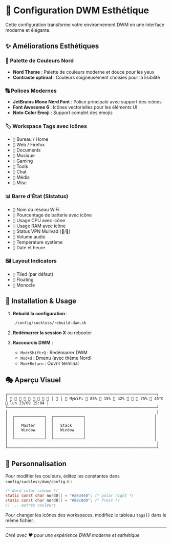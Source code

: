 # 🎨 Configuration DWM Esthétique

Cette configuration transforme votre environnement DWM en une interface moderne et élégante.

## ✨ Améliorations Esthétiques

### 🎨 Palette de Couleurs Nord
- **Nord Theme** : Palette de couleurs moderne et douce pour les yeux
- **Contraste optimal** : Couleurs soigneusement choisies pour la lisibilité

### 🔠 Polices Modernes
- **JetBrains Mono Nerd Font** : Police principale avec support des icônes
- **Font Awesome 6** : Icônes vectorielles pour les éléments UI
- **Noto Color Emoji** : Support complet des émojis

### 🏷️ Workspace Tags avec Icônes
- `󰈹` Bureau / Home
- `󰖟` Web / Firefox  
- `󰅴` Documents
- `󰎆` Musique
- `󰏃` Gaming
- `󰓇` Tools
- `󰊻` Chat
- `󰍡` Média
- `󰑴` Misc

### 📊 Barre d'État (Slstatus)
- `󰤨` Nom du réseau WiFi
- `󰁹` Pourcentage de batterie avec icône
- `󰻠` Usage CPU avec icône
- `󰍛` Usage RAM avec icône  
- `󰒃` Status VPN Mullvad (󰦝/󰦞)
- `󰕾` Volume audio
- `󰔏` Température système
- `󰃰` Date et heure

### 🖼️ Layout Indicators
- `󰙀` Tiled (par défaut)
- `󰖲` Floating
- `󱖇` Monocle

## 🔧 Installation & Usage

1. **Rebuild la configuration** :
   ```bash
   ./config/suckless/rebuild-dwm.sh
   ```

2. **Redémarrer la session X** ou rebooter

3. **Raccourcis DWM** :
   - `Mod+Shift+Q` : Redémarrer DWM
   - `Mod+d` : Dmenu (avec thème Nord)
   - `Mod+Return` : Ouvrir terminal

## 🎭 Aperçu Visuel

```
┌─────────────────────────────────────────────────────────────────┐
│ 󰈹 󰖟 󰅴 󰎆 󰏃 󰓇 󰊻 󰍡 󰑴 │ 󰙀 │ 󰤨 MyWiFi 󰁹 85% 󰻠 15% 󰍛 42% 󰒃 󰦝 󰕾 75% 󰔏 45°C 󰃰 lun 23/09 15:04 │
└─────────────────────────────────────────────────────────────────┘
│                                                                 │
│  ┌─────────────┐  ┌─────────────┐                              │
│  │             │  │             │                              │
│  │   Master    │  │   Stack     │                              │
│  │   Window    │  │   Window    │                              │
│  │             │  │             │                              │
│  └─────────────┘  └─────────────┘                              │
│                                                                 │
└─────────────────────────────────────────────────────────────────┘
```

## 🔮 Personnalisation

Pour modifier les couleurs, éditez les constantes dans `config/suckless/dwm/config.h` :

```c
/* Nord color scheme */
static const char nord0[] = "#2e3440"; /* polar night */
static const char nord8[] = "#88c0d0"; /* frost */
// ... autres couleurs
```

Pour changer les icônes des workspaces, modifiez le tableau `tags[]` dans le même fichier.

---

*Créé avec ❤️ pour une expérience DWM moderne et esthétique*
